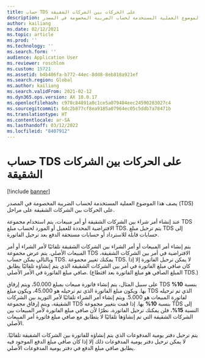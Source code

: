 ```yaml
---
title: حساب TDS على الحركات بين الشركات الشقيقة
description: يصف هذا الموضوع العملية المستخدمة لحساب الضريبة المخصومة في المصدر (TDS) على الحركات بين الشركات الشقيقة على مراحل.
author: kailiang
ms.date: 02/12/2021
ms.topic: article
ms.prod: ''
ms.technology: ''
ms.search.form: ''
audience: Application User
ms.reviewer: roschlom
ms.custom: 15721
ms.assetid: b4b406fa-b772-44ec-8dd8-8eb818a921ef
ms.search.region: Global
ms.author: kailiang
ms.search.validFrom: 2021-02-12
ms.dyn365.ops.version: AX 10.0.17
ms.openlocfilehash: c978c84891a0c1ce5a079484eec24590283027c4
ms.sourcegitcommit: 6dc2b877cf8ea9185a07964ec05c5ddb7a78471b
ms.translationtype: HT
ms.contentlocale: ar-SA
ms.lasthandoff: 03/12/2022
ms.locfileid: "8407912"
---
```

# <a name="tds-calculation-on-intercompany-transactions"></a>حساب TDS على الحركات بين الشركات الشقيقة

[!include [banner](../includes/banner.md)]

يصف هذا الموضوع العملية المستخدمة لحساب الضريبة المخصومة في المصدر (TDS) على الحركات بين الشركات الشقيقة على مراحل.

عند إنشاء أمر شراء بين الشركات الشقيقة أو أمر مبيعات، يتم استخدام مجموعة TDS الافتراضية المحددة للعميل أو المورد لحساب مبلغ TDS. يتم ترحيل مبلغ TDS إلى حسابات قابلة للاسترداد أو حسابات مستحقة الدفع بعد ترحيل الفاتورة.

يتم إنشاء أمر المبيعات أو أمر الشراء بين الشركات الشقيقة تلقائيًا لأمر الشراء أو أمر المبيعات الأصلي. يتم عرض مجموعة TDS الافتراضية في أمر بين الشركات الشقيقة، وبالتالي يمكن حساب TDS. يمكنك تغيير مجموعة TDS. لا يمكن ترحيل الفاتورة إلا إذا كان صافي مبلغ الفاتورة في أمر بين الشركات الشقيقة الذي يتم إنشاؤه تلقائيًا يطابق صافي مبلغ الفاتورة في الأمر الأصلي. (المبلغ الصافي هو مبلغ الفاتورة بعد اقتطاع TDS.)

على سبيل المثال، يتم إنشاء فاتورة مبيعات بمبلغ 50.000، ويتم إرفاق TDS بنسبة **10%** بها. ويكون مبلغ الفاتورة الذي تم ترحيله هو 45.000، ويكون مبلغ TDS الذي تم ترحيله لفاتورة المبيعات هو 5.000. ويتم إنشاء أمر الشراء تلقائيًا لأمر التوريد بين الشركات الشقيقة، ويتم إرفاق مجموعة TDS بنسبة  **10%** بها. إذا قمت بتغيير مجموعة TDS إلى النسبة **15%**، فلن يمكنك ترحيل الفاتورة، نظرًا لأن صافي مبلغ الفاتورة لأمر المبيعات بين الشركات الشقيقة التي تم إنشاؤها تلقائيًا لا يتطابق مع صافي مبلغ فاتورة أمر المبيعات الأصلي.

يتم ترحيل دفتر يومية المدفوعات الذي يتم إنشاؤه للفاتورة بين الشركات الشقيقة تلقائيًا. لا يمكن ترحيل دفتر يومية المدفوعات ذلك إلا إذا كان صافي مبلغ الدفع الموجود فيه يطابق صافي مبلغ الدفع في دفتر يومية المدفوعات الأصلي.

